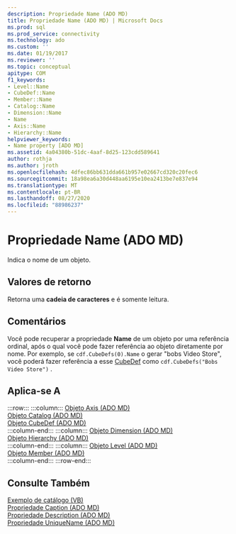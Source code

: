 ```yaml
---
description: Propriedade Name (ADO MD)
title: Propriedade Name (ADO MD) | Microsoft Docs
ms.prod: sql
ms.prod_service: connectivity
ms.technology: ado
ms.custom: ''
ms.date: 01/19/2017
ms.reviewer: ''
ms.topic: conceptual
apitype: COM
f1_keywords:
- Level::Name
- CubeDef::Name
- Member::Name
- Catalog::Name
- Dimension::Name
- Name
- Axis::Name
- Hierarchy::Name
helpviewer_keywords:
- Name property [ADO MD]
ms.assetid: 4a04380b-51dc-4aaf-8d25-123cdd589641
author: rothja
ms.author: jroth
ms.openlocfilehash: 4dfec86bb631dda661b957e02667cd320c20fec6
ms.sourcegitcommit: 18a98ea6a30d448aa6195e10ea2413be7e837e94
ms.translationtype: MT
ms.contentlocale: pt-BR
ms.lasthandoff: 08/27/2020
ms.locfileid: "88986237"
---
```

# <a name="name-property-ado-md"></a>Propriedade Name (ADO MD)
Indica o nome de um objeto.  
  
## <a name="return-values"></a>Valores de retorno  
 Retorna uma **cadeia de caracteres** e é somente leitura.  
  
## <a name="remarks"></a>Comentários  
 Você pode recuperar a propriedade **Name** de um objeto por uma referência ordinal, após o qual você pode fazer referência ao objeto diretamente por nome. Por exemplo, se `cdf.CubeDefs(0).Name` o gerar "bobs Video Store", você poderá fazer referência a esse [CubeDef](./cubedef-object-ado-md.md) como `cdf.CubeDefs("Bobs Video Store")` .  
  
## <a name="applies-to"></a>Aplica-se A  

:::row:::
    :::column:::
        [Objeto Axis (ADO MD)](./axis-object-ado-md.md)  
        [Objeto Catalog (ADO MD)](./catalog-object-ado-md.md)  
        [Objeto CubeDef (ADO MD)](./cubedef-object-ado-md.md)  
    :::column-end:::
    :::column:::
        [Objeto Dimension (ADO MD)](./dimension-object-ado-md.md)  
        [Objeto Hierarchy (ADO MD)](./hierarchy-object-ado-md.md)  
    :::column-end:::
    :::column:::
        [Objeto Level (ADO MD)](./level-object-ado-md.md)  
        [Objeto Member (ADO MD)](./member-object-ado-md.md)  
    :::column-end:::
:::row-end:::

## <a name="see-also"></a>Consulte Também  
 [Exemplo de catálogo (VB)](./catalog-example-vb.md)   
 [Propriedade Caption (ADO MD)](./caption-property-ado-md.md)   
 [Propriedade Description (ADO MD)](./description-property-ado-md.md)   
 [Propriedade UniqueName (ADO MD)](./uniquename-property-ado-md.md)